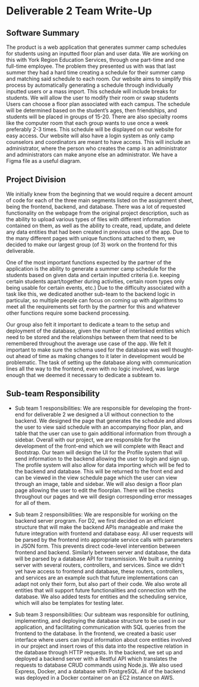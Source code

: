# Deliverable 2 Team Write-Up

## Software Summary

The product is a web application that generates summer camp schedules for students using an inputted floor plan and user data. We are working on this with York Region Education Services, through one part-time and one full-time employee. The problem they presented us with was that last summer they had a hard time creating a schedule for their summer camp and matching said schedule to each room. Our website aims to simplify this process by automatically generating a schedule through individually inputted users or a mass import. This schedule will include breaks for students. We will allow the user to modify their room or swap students Users can choose a floor plan associated with each campus. The schedule will be determined based on the student’s ages, then friendships, and students will be placed in groups of 15-20. There are also specialty rooms like the computer room that each group wants to use once a week preferably 2-3 times. This schedule will be displayed on our website for easy access. Our website will also have a login system as only camp counselors and coordinators are meant to have access. This will include an administrator, where the person who creates the camp is an administrator and administrators can make anyone else an administrator. We have a Figma file as a useful diagram.

## Project Division

We initially knew from the beginning that we would require a decent amount of code for each of the three main segments listed on the assignment sheet, being the frontend, backend, and database. There was a lot of requested functionality on the webpage from the original project description, such as the ability to upload various types of files with different information contained on them, as well as the ability to create, read, update, and delete any data entities that had been created in previous uses of the app. Due to the many different pages with unique functions attached to them, we decided to make our largest group (of 3) work on the frontend for this deliverable.

One of the most important functions expected by the partner of the application is the ability to generate a summer camp schedule for the students based on given data and certain inputted criteria (i.e. keeping certain students apart/together during activities, certain room types only being usable for certain events, etc.) Due to the difficulty associated with a task like this, we dedicated another sub-team to the backend logic in particular, so multiple people can focus on coming up with algorithms to meet all the requirements set forth by the partner for this and whatever other functions require some backend processing. 

Our group also felt it important to dedicate a team to the setup and deployment of the database, given the number of interlinked entities which need to be stored and the relationships between them that need to be remembered throughout the average use case of the app. We felt it important to make sure the schema used for the database was well thought-out ahead of time as making changes to it later in development would be problematic. The task of setting up the database along with communication lines all the way to the frontend, even with no logic involved, was large enough that we deemed it necessary to dedicate a subteam to.

 ## Sub-team Responsibility

- Sub team 1 responsibilities: We are responsible for developing the front-end for deliverable 2 we designed a UI without connection to the backend. We designed the page that generates the schedule and allows the user to view said schedule with an accompanying floor plan, and table that the user can use to gain additional information from through a sidebar. Overall with our project, we are responsible for the development of the front-end which we will complete with React and Bootstrap. Our team will design the UI for the Profile system that will send information to the backend allowing the user to login and sign up. The profile system will also allow for data importing which will be fed to the backend and database. This will be returned to the front end and can be viewed in the view schedule page which the user can view through an image, table and sidebar. We will also design a floor plan page allowing the user to edit the floorplan. There will be checks throughout our pages and we will design corresponding error messages for all of them.

- Sub team 2 responsibilities: We are responsible for working on the backend server program. For D2, we first decided on an efficient structure that will make the backend APIs manageable and make the future integration with frontend and database easy. All user requests will be parsed by the frontend into appropriate service calls with parameters in JSON form. This prevents direct code-level intervention between frontend and backend. Similarly between server and database, the data will be parsed by a database API for transmission. We built a running server with several routers, controllers, and services. Since we didn't yet have access to frontend and database, these routers, controllers, and services are an example such that future implementations can adapt not only their form, but also part of their code. We also wrote all entities that will support future functionalities and connection with the database. We also added tests for entities and the scheduling service, which will also be templates for testing later.

- Sub team 3 responsibilities: Our subteam was responsible for outlining, implementing, and deploying the database structure to be used in our application, and facilitating communication with SQL queries from the frontend to the database. In the frontend, we created a basic user interface where users can input information about core entities involved in our project and insert rows of this data into the respective relation in the database through HTTP requests. In the backend, we set up and deployed a backend server with a Restful API which translates the requests to database CRUD commands using Node.js. We also used Express, Docker, and a database with PostgreSQL. All of the backend was deployed in a Docker container on an EC2 instance on AWS.

